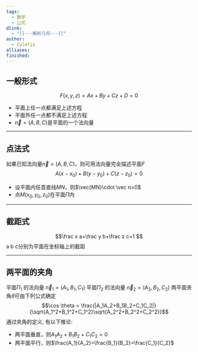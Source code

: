 ```yaml
---
tags:
  - 数学
  - 公式
dlink:
  - "[[---解析几何---]]"
author:
  - Cyletix
alliases: 
finished:
---
```

## 一般形式
$$F(x,y,z)=Ax+By+Cz+D=0$$
- 平面上任一点都满足上述方程
- 平面外任一点都不满足上述方程
- $\vec{n}=(A,B,C)$是平面的一个法向量 

---
## 点法式
如果已知法向量$\vec{n}=(A,B,C)$，则可用法向量完全描述平面$F$
$$A(x-x_0)+B(y-y_0)+C(z-z_0)=0$$
- 设平面内任意直线$MN$，则$\vec{MN}\cdot \vec n=0$
- 点$M(x_0,y_0,z_0)$在平面$\Pi$内

---
## 截距式
$$\frac x a+\frac y b+\frac z c=1 $$
a b c分别为平面在坐标轴上的截距

---
## 两平面的夹角
平面$\Pi_1$ 的法向量 $\vec n_1 =(A_1,B_1,C_1)$
平面$\Pi_2$ 的法向量 $\vec n_2 =(A_2,B_2,C_2)$
两平面夹角$\theta$可由下列公式确定
$$\cos \theta = \frac{|A_1A_2+B_1B_2+C_1C_2|}{\sqrt{A_1^2+B_1^2+C_1^2}\sqrt{A_2^2+B_2^2+C_2^2}}$$
通过夹角的定义, 有以下推论: 
- 两平面垂直，则$A_1A_2+B_1B_2+C_1C_2=0$ 
- 两平面平行，则$\frac{A_1}{A_2}=\frac{B_1}{B_2}=\frac{C_1}{C_2}$  

